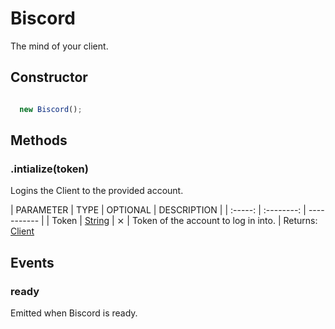 # Biscord

The mind of your client.

## Constructor

```javascript

  new Biscord();

```

## Methods

### .intialize(token)
Logins the Client to the provided account.

| PARAMETER | TYPE | OPTIONAL | DESCRIPTION |
| :-----: | :--------: | ----------- |
| Token | [String](https://developer.mozilla.org/en-US/docs/Web/JavaScript/Reference/Global_Objects/String) | ⨯ | Token of the account to log in into. |
Returns: [Client](https://discord.js.org/#/docs/main/stable/class/Client)

## Events

### ready
Emitted when Biscord is ready.
